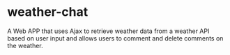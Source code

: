# weather-chat
A Web APP that uses Ajax to retrieve weather data from a weather API based on user input and allows users to comment and delete comments on the weather. 
